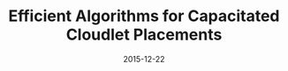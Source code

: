 ---
title: "Efficient Algorithms for Capacitated Cloudlet Placements"
authors:
- Xu Zichuan
- Liang Weifa
- Xu Wenzheng
- Jia Mike
- Guo Song

date: "2015-12-22"
doi: ""

# Publication type.
# 1 = Conference paper; 2 = Journal article;
# 3 = Preprint Paper; 4 = Report; 5 = Book; 6 = Book section;
# 7 = Thesis; 8 = Patent
publication_types: ["2"]

# Publication name and optional abbreviated publication name.
publication: "*IEEE Transactions on Parallel and Distributed Systems*"
publication_short: "TPDS"

url_pdf: https://ieeexplore.ieee.org/abstract/document/7362036
# url_code: ''
# url_dataset: ''
# url_poster: ''
# url_project: ''
# url_slides: ''
# url_video: ''

---